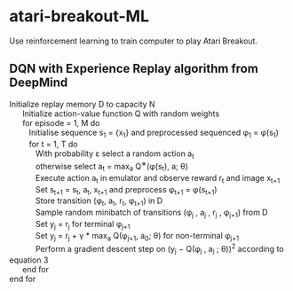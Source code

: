 # atari-breakout-ML
Use reinforcement learning to train computer to play Atari Breakout.

## DQN with Experience Replay algorithm from DeepMind
Initialize replay memory D to capacity N </br>
&nbsp;&nbsp;&nbsp;&nbsp;&nbsp;&nbsp;Initialize action-value function Q with random weights </br>
&nbsp;&nbsp;&nbsp;&nbsp;&nbsp;&nbsp;for episode = 1, M do </br>
&nbsp;&nbsp;&nbsp;&nbsp;&nbsp;&nbsp;&nbsp;&nbsp;&nbsp;Initialise sequence s<sub>1</sub> = {x<sub>1</sub>} and preprocessed sequenced φ<sub>1</sub> = φ(s<sub>1</sub>) </br>
&nbsp;&nbsp;&nbsp;&nbsp;&nbsp;&nbsp;&nbsp;&nbsp;&nbsp;for t = 1, T do </br>
&nbsp;&nbsp;&nbsp;&nbsp;&nbsp;&nbsp;&nbsp;&nbsp;&nbsp;&nbsp;&nbsp;&nbsp;With probability &#949; select a random action a<sub>t</sub> </br>
&nbsp;&nbsp;&nbsp;&nbsp;&nbsp;&nbsp;&nbsp;&nbsp;&nbsp;&nbsp;&nbsp;&nbsp;otherwise select a<sub>t</sub> = max<sub>a</sub> Q<sup>∗</sup>(φ(s<sub>t</sub>), a; θ) </br>
&nbsp;&nbsp;&nbsp;&nbsp;&nbsp;&nbsp;&nbsp;&nbsp;&nbsp;&nbsp;&nbsp;&nbsp;Execute action a<sub>t</sub> in emulator and observe reward r<sub>t</sub> and image x<sub>t+1</sub> </br>
&nbsp;&nbsp;&nbsp;&nbsp;&nbsp;&nbsp;&nbsp;&nbsp;&nbsp;&nbsp;&nbsp;&nbsp;Set s<sub>t+1</sub> = s<sub>t</sub>, a<sub>t</sub>, x<sub>t+1</sub> and preprocess φ<sub>t+1</sub> = φ(s<sub>t+1</sub>) </br>
&nbsp;&nbsp;&nbsp;&nbsp;&nbsp;&nbsp;&nbsp;&nbsp;&nbsp;&nbsp;&nbsp;&nbsp;Store transition (φ<sub>t</sub>, a<sub>t</sub>, r<sub>t</sub>, φ<sub>t+1</sub>) in D </br>
&nbsp;&nbsp;&nbsp;&nbsp;&nbsp;&nbsp;&nbsp;&nbsp;&nbsp;&nbsp;&nbsp;&nbsp;Sample random minibatch of transitions (φ<sub>j</sub> , a<sub>j</sub> , r<sub>j</sub> , φ<sub>j+1</sub>) from D </br>
&nbsp;&nbsp;&nbsp;&nbsp;&nbsp;&nbsp;&nbsp;&nbsp;&nbsp;&nbsp;&nbsp;&nbsp;Set y<sub>j</sub> = r<sub>j</sub> for terminal φ<sub>j+1</sub> </br>
&nbsp;&nbsp;&nbsp;&nbsp;&nbsp;&nbsp;&nbsp;&nbsp;&nbsp;&nbsp;&nbsp;&nbsp;Set y<sub>j</sub> = r<sub>j</sub> + γ * max<sub>a</sub> Q(φ<sub>j+1</sub>, a<sub>0</sub>; θ) for non-terminal φ<sub>j+1</sub> </br>
&nbsp;&nbsp;&nbsp;&nbsp;&nbsp;&nbsp;&nbsp;&nbsp;&nbsp;&nbsp;&nbsp;&nbsp;Perform a gradient descent step on (y<sub>j</sub> − Q(φ<sub>j</sub> , a<sub>j</sub> ; θ))<sup>2</sup> according to equation 3 </br>
&nbsp;&nbsp;&nbsp;&nbsp;&nbsp;&nbsp;end for </br>
end for </br>
